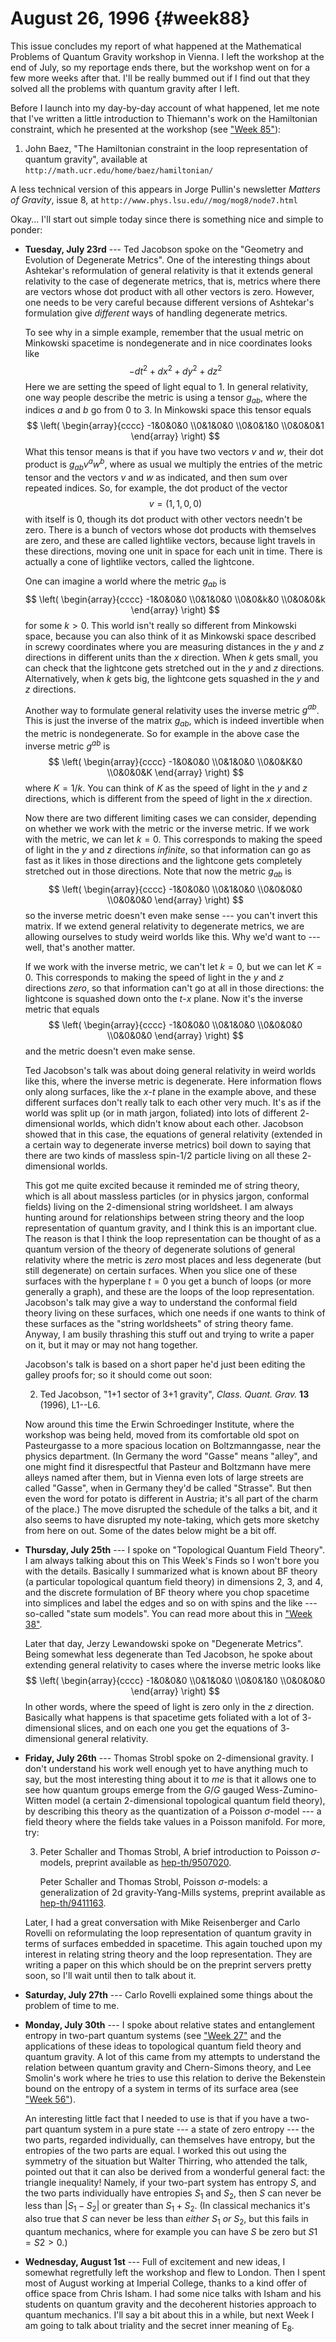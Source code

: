 # August 26, 1996 {#week88}

This issue concludes my report of what happened at the Mathematical
Problems of Quantum Gravity workshop in Vienna. I left the workshop at
the end of July, so my reportage ends there, but the workshop went on
for a few more weeks after that. I'll be really bummed out if I find
out that they solved all the problems with quantum gravity after I left.

Before I launch into my day-by-day account of what happened, let me note
that I've written a little introduction to Thiemann's work on the
Hamiltonian constraint, which he presented at the workshop (see
["Week 85"](#week85)):

1) John Baez, "The Hamiltonian constraint in the loop representation of quantum gravity", available at `http://math.ucr.edu/home/baez/hamiltonian/`

A less technical version of this appears in Jorge Pullin's newsletter _Matters of Gravity_, issue 8, at `http://www.phys.lsu.edu//mog/mog8/node7.html`

Okay... I'll start out simple today since there is something nice and
simple to ponder:

- **Tuesday, July 23rd** --- Ted Jacobson spoke on the "Geometry and Evolution
    of Degenerate Metrics". One of the interesting things about Ashtekar's
    reformulation of general relativity is that it extends general
    relativity to the case of degenerate metrics, that is, metrics where
    there are vectors whose dot product with all other vectors is zero.
    However, one needs to be very careful because different versions of
    Ashtekar's formulation give *different* ways of handling degenerate
    metrics.

    To see why in a simple example, remember that the usual metric on
    Minkowski spacetime is nondegenerate and in nice coordinates looks like
    $$-dt^2 + dx^2 + dy^2 + dz^2$$
    Here we are setting the speed of light equal to $1$. In general
    relativity, one way people describe the metric is using a tensor
    $g_{ab}$, where the indices $a$ and $b$ go from 0 to 3. In Minkowski space
    this tensor equals
    $$
      \left(
        \begin{array}{cccc}
          -1&0&0&0
        \\0&1&0&0
        \\0&0&1&0
        \\0&0&0&1
        \end{array}
      \right)
    $$
    What this tensor means is that if you have two vectors $v$ and $w$, their
    dot product is $g_{ab} v^a w^b$, where as usual we multiply the entries
    of the metric tensor and the vectors $v$ and $w$ as indicated, and then sum
    over repeated indices. So, for example, the dot product of the vector
    $$v = (1, 1, 0, 0)$$
    with itself is $0$, though its dot product with other vectors needn't be
    zero. There is a bunch of vectors whose dot products with themselves are
    zero, and these are called lightlike vectors, because light travels in
    these directions, moving one unit in space for each unit in time. There
    is actually a cone of lightlike vectors, called the lightcone.

    One can imagine a world where the metric $g_{ab}$ is
    $$
      \left(
        \begin{array}{cccc}
          -1&0&0&0
        \\0&1&0&0
        \\0&0&k&0
        \\0&0&0&k
        \end{array}
      \right)
    $$
    for some $k > 0$. This world isn't really so different from Minkowski
    space, because you can also think of it as Minkowski space described in
    screwy coordinates where you are measuring distances in the $y$ and $z$
    directions in different units than the $x$ direction. When $k$ gets small,
    you can check that the lightcone gets stretched out in the $y$ and $z$
    directions. Alternatively, when $k$ gets big, the lightcone gets squashed
    in the $y$ and $z$ directions.

    Another way to formulate general relativity uses the inverse metric
    $g^{ab}$. This is just the inverse of the matrix $g_{ab}$, which is indeed
    invertible when the metric is nondegenerate. So for example in the above
    case the inverse metric $g^{ab}$ is
    $$
      \left(
        \begin{array}{cccc}
          -1&0&0&0
        \\0&1&0&0
        \\0&0&K&0
        \\0&0&0&K
        \end{array}
      \right)
    $$
    where $K = 1/k$. You can think of $K$ as the speed of light in the $y$ and $z$
    directions, which is different from the speed of light in the $x$
    direction.

    Now there are two different limiting cases we can consider, depending on
    whether we work with the metric or the inverse metric. If we work with
    the metric, we can let $k = 0$. This corresponds to making the speed of
    light in the $y$ and $z$ directions *infinite*, so that information can go
    as fast as it likes in those directions and the lightcone gets
    completely stretched out in those directions. Note that now the metric
    $g_{ab}$ is
    $$
      \left(
        \begin{array}{cccc}
          -1&0&0&0
        \\0&1&0&0
        \\0&0&0&0
        \\0&0&0&0
        \end{array}
      \right)
    $$
    so the inverse metric doesn't even make sense --- you can't invert
    this matrix. If we extend general relativity to degenerate metrics, we
    are allowing ourselves to study weird worlds like this. Why we'd want
    to --- well, that's another matter.

    If we work with the inverse metric, we can't let $k = 0$, but we can let
    $K = 0$. This corresponds to making the speed of light in the $y$ and $z$
    directions *zero*, so that information can't go at all in those
    directions: the lightcone is squashed down onto the $t$-$x$ plane. Now it's
    the inverse metric that equals
    $$
      \left(
        \begin{array}{cccc}
          -1&0&0&0
        \\0&1&0&0
        \\0&0&0&0
        \\0&0&0&0
        \end{array}
      \right)
    $$
    and the metric doesn't even make sense.

    Ted Jacobson's talk was about doing general relativity in weird worlds
    like this, where the inverse metric is degenerate. Here information
    flows only along surfaces, like the $x$-$t$ plane in the example above, and
    these different surfaces don't really talk to each other very much.
    It's as if the world was split up (or in math jargon, foliated) into
    lots of different $2$-dimensional worlds, which didn't know about each
    other. Jacobson showed that in this case, the equations of general
    relativity (extended in a certain way to degenerate inverse metrics)
    boil down to saying that there are two kinds of massless spin-$1/2$
    particle living on all these $2$-dimensional worlds.

    This got me quite excited because it reminded me of string theory, which
    is all about massless particles (or in physics jargon, conformal fields)
    living on the $2$-dimensional string worldsheet. I am always hunting
    around for relationships between string theory and the loop
    representation of quantum gravity, and I think this is an important
    clue. The reason is that I think the loop representation can be thought
    of as a quantum version of the theory of degenerate solutions of general
    relativity where the metric is *zero* most places and less degenerate
    (but still degenerate) on certain surfaces. When you slice one of these
    surfaces with the hyperplane $t = 0$ you get a bunch of loops (or more
    generally a graph), and these are the loops of the loop representation.
    Jacobson's talk may give a way to understand the conformal field theory
    living on these surfaces, which one needs if one wants to think of these
    surfaces as the "string worldsheets" of string theory fame. Anyway, I
    am busily thrashing this stuff out and trying to write a paper on it,
    but it may or may not hang together.

    Jacobson's talk is based on a short paper he'd just been editing the
    galley proofs for; so it should come out soon:

    2) Ted Jacobson, "1+1 sector of 3+1 gravity", _Class. Quant. Grav._ **13** (1996), L1--L6.

    Now around this time the Erwin Schroedinger Institute, where the
    workshop was being held, moved from its comfortable old spot on
    Pasteurgasse to a more spacious location on Boltzmanngasse, near the
    physics department. (In Germany the word "Gasse" means "alley", and
    one might find it disrespectful that Pasteur and Boltzmann have mere
    alleys named after them, but in Vienna even lots of large streets are
    called "Gasse", when in Germany they'd be called "Strasse". But
    then even the word for potato is different in Austria; it's all part of
    the charm of the place.) The move disrupted the schedule of the talks a
    bit, and it also seems to have disrupted my note-taking, which gets more
    sketchy from here on out. Some of the dates below might be a bit off.

- **Thursday, July 25th** --- I spoke on "Topological Quantum Field Theory". I
    am always talking about this on This Week's Finds so I won't bore you
    with the details. Basically I summarized what is known about BF theory
    (a particular topological quantum field theory) in dimensions 2, 3, and
    4, and the discrete formulation of BF theory where you chop spacetime
    into simplices and label the edges and so on with spins and the like
    --- so-called "state sum models". You can read more about this in
    ["Week 38"](#week38).

    Later that day, Jerzy Lewandowski spoke on "Degenerate Metrics". Being
    somewhat less degenerate than Ted Jacobson, he spoke about extending
    general relativity to cases where the inverse metric looks like
    $$
      \left(
        \begin{array}{cccc}
          -1&0&0&0
        \\0&1&0&0
        \\0&0&1&0
        \\0&0&0&0
        \end{array}
      \right)
    $$
    In other words, where the speed of light is zero only in the $z$
    direction. Basically what happens is that spacetime gets foliated with a
    lot of $3$-dimensional slices, and on each one you get the equations of
    $3$-dimensional general relativity.

- **Friday, July 26th** --- Thomas Strobl spoke on $2$-dimensional gravity. I
    don't understand his work well enough yet to have anything much to say,
    but the most interesting thing about it to *me* is that it allows one to
    see how quantum groups emerge from the $G/G$ gauged Wess-Zumino-Witten
    model (a certain $2$-dimensional topological quantum field theory), by
    describing this theory as the quantization of a Poisson $\sigma$-model --- a
    field theory where the fields take values in a Poisson manifold. For
    more, try:

    3) Peter Schaller and Thomas Strobl, A brief introduction to Poisson
    $\sigma$-models, preprint available as
    [hep-th/9507020](https://arxiv.org/abs/hep-th/9507020).

        Peter Schaller and Thomas Strobl, Poisson $\sigma$-models: a generalization of
        2d gravity-Yang-Mills systems, preprint available as
        [hep-th/9411163](https://arxiv.org/abs/hep-th/9411163).

    Later, I had a great conversation with Mike Reisenberger and Carlo
    Rovelli on reformulating the loop representation of quantum gravity in
    terms of surfaces embedded in spacetime. This again touched upon my
    interest in relating string theory and the loop representation. They are
    writing a paper on this which should be on the preprint servers pretty
    soon, so I'll wait until then to talk about it.

- **Saturday, July 27th** --- Carlo Rovelli explained some things about the problem of time to me.

- **Monday, July 30th** --- I spoke about relative states and entanglement
    entropy in two-part quantum systems (see ["Week 27"](#week27) and
    the applications of these ideas to topological quantum field theory and
    quantum gravity. A lot of this came from my attempts to understand the
    relation between quantum gravity and Chern-Simons theory, and Lee
    Smolin's work where he tries to use this relation to derive the
    Bekenstein bound on the entropy of a system in terms of its surface area
    (see ["Week 56"](#week56)).

    An interesting little fact that I needed to use is that if you have a
    two-part quantum system in a pure state --- a state of zero entropy
    --- the two parts, regarded individually, can themselves have entropy,
    but the entropies of the two parts are equal. I worked this out using
    the symmetry of the situation but Walter Thirring, who attended the
    talk, pointed out that it can also be derived from a wonderful general
    fact: the triangle inequality! Namely, if your two-part system has
    entropy $S$, and the two parts individually have entropies $S_1$ and $S_2$, then
    $S$ can never be less than $|S_1 - S_2|$ or greater than $S_1 + S_2$. (In
    classical mechanics it's also true that $S$ can never be less than
    *either* $S_1$ *or* $S_2$, but this fails in quantum mechanics, where for
    example you can have $S$ be zero but $S1 = S2 > 0$.)

- **Wednesday, August 1st** --- Full of excitement and new ideas, I somewhat
    regretfully left the workshop and flew to London. Then I spent most of
    August working at Imperial College, thanks to a kind offer of office
    space from Chris Isham. I had some nice talks with Isham and his
    students on quantum gravity and the decoherent histories approach to
    quantum mechanics. I'll say a bit about this in a while, but next Week
    I am going to talk about triality and the secret inner meaning of $\mathrm{E}_8$.
